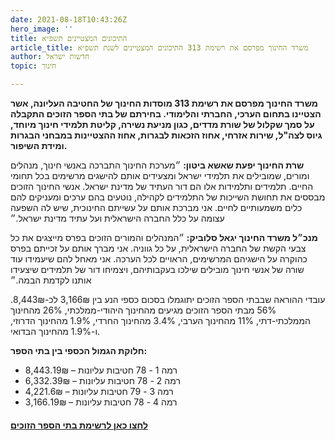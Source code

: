 ```yaml
---
date: 2021-08-18T10:43:26Z
hero_image: ''
title: התיכונים המצטיינים תשפ״א
article_title: משרד החינוך מפרסם את רשימת 313 התיכונים המצטיינים לשנת תשפ״א
author: חדשות ישראל
topic: חינוך

---
```

**משרד החינוך מפרסם את רשימת 313 מוסדות החינוך של החטיבה העליונה, אשר הצטיינו בתחום הערכי, החברתי והלימודי. בחירתם של בתי הספר הזוכים התקבלה על סמך שקלול של שורת מדדים, כגון מניעת נשירה, קליטת תלמידי חינוך מיוחד, גיוס לצה"ל, שירות אזרחי, אחוז הזכאות לבגרות, אחוז ההצטיינות במבחני הבגרות ומידת השיפור.**

**שרת החינוך יפעת שאשא ביטון:** ״מערכת החינוך התברכה באנשי חינוך, מנהלים ומורים, שמובילים את תלמידי ישראל ומצעידים אותם להישגים מרשימים בכל תחומי החיים. תלמידים ותלמידות אלו הם דור העתיד של מדינת ישראל. אנשי החינוך הזוכים מבססים את תחושת השייכות של התלמידים לקהילה, נוטעים בהם ערכים ומעניקים להם כלים משמעותיים לחיים. אני מברכת אותם על עשייתם החינוכית, שיש לה השפעה עצומה על כלל החברה הישראלית ועל עתיד מדינת ישראל.״

**מנכ״ל משרד החינוך יגאל סלוביק:** ״המנהלים והמורים הזוכים בפרס מייצגים את כל צבעי הקשת של החברה הישראלית, על כל גווניה. אני מברך אותם על זכייתם בפרס כהוקרה על הישגיהם המרשימים, הראויים לכל הערכה. אני מאחל להם שיעמידו עוד שורה של אנשי חינוך מובילים שילכו בעקבותיהם, ויצמיחו דור של תלמידים שיצעידו אותנו לקדמת הבמה.״

עובדי ההוראה שבבתי הספר הזוכים יתוגמלו בסכום כספי הנע בין 3,166₪ לכ-8,443₪. 56% מבתי הספר הזוכים מגיעים מהחינוך היהודי-ממלכתי, 26% מהחינוך הממלכתי-דתי, 11% מהחינוך הערבי, 3.4% מהחינוך החרדי, 1.9% מהחינוך הדרוזי, ו-1.9% מהחינוך הבדואי.

**חלוקת הגמול הכספי בין בתי הספר:**

* רמה 1 - 78 חטיבות עליונות – 8,443.19₪
* רמה 2 - 78 חטיבות עליונות – 6,332.39₪
* רמה 3 - 79 חטיבות עליונות – 4,221.6₪
* רמה 4 - 78 חטיבות עליונות – 3,166.19₪

#### [**לחצו כאן לרשימת בתי הספר הזוכים**](https://newsil.us.to/outstanding-schools2021.pdf)